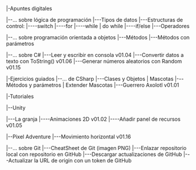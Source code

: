 |-Apuntes digitales

|--… sobre lógica de programación
|---Tipos de datos
|---Estructuras de control:
|----switch
|----for
|----while | do while
|----if/else
|---Operadores

|--… sobre programación orientada a objetos
|---Métodos
|---Métodos con parámetros

|--… sobre C#
|---Leer y escribir en consola v01.04
|---Convertir datos a texto con ToString() v01.06
|---Generar números aleatorios con Random v01.15

|-Ejercicios guiados
|--… de CSharp
|---Clases y Objetos | Mascotas
|---Métodos y parámetros | Extender Mascotas
|---Guerrero Axolotl v01.01

|-Tutoriales

|--Unity

|---La granja
|----Animaciones 2D v01.02
|----Añadir panel de recursos v01.05

|--Pixel Adventure
|---Movimiento horizontal v01.16

|--… sobre Git
|---CheatSheet de Git (imagen PNG)
|---Enlazar repositorio local con repositorio en GitHub
|---Descargar actualizaciones de GitHub
|---Actualizar la URL de origin con un token de GitHub
